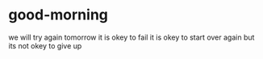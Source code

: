 # good-morning
we will try again tomorrow
it is okey to fail 
it is okey to start over again but its not okey to give up
